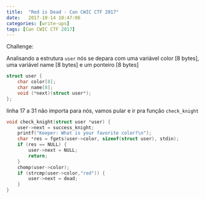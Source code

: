 ```yaml
---
title:  "Red is Dead - Can CWIC CTF 2017"
date:   2017-10-14 10:47:06
categories: [write-ups]
tags: [Can CWIC CTF 2017]
---
```

Challenge:

Analisando a estrutura `user` nós se depara com uma variável color [8 bytes], uma variável name [8 bytes] e um ponteiro [8 bytes]

``` C
struct user {
    char color[8];
    char name[8];
    void (*next)(struct user*);
};
```

linha 17 a  31 não importa para nós, vamos pular e ir pra função `check_knight`
```C
void check_knight(struct user *user) {
    user->next = success_knight;
    printf("Keeper: What is your favorite color?\n");
    char *res = fgets(user->color, sizeof(struct user), stdin);
    if (res == NULL) {
        user->next = NULL;
        return;
    }
    chomp(user->color);
    if (strcmp(user->color,"red")) {
        user->next = dead;
    }
}
```
